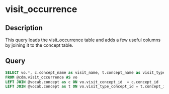 # visit_occurrence

## Description
This query loads the visit_occurrence table and adds a few useful columns  by joining it to the concept table.

## Query

```sql
SELECT vo.*, c.concept_name as visit_name, t.concept_name as visit_type
FROM @cdm.visit_occurrence AS vo
LEFT JOIN @vocab.concept as c ON vo.visit_concept_id  = c.concept_id
LEFT JOIN @vocab.concept as t ON vo.visit_type_concept_id = t.concept_id
	
```
